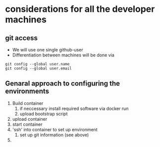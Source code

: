 # considerations for all the developer machines

## git access
- We will use one single github-user
- Differentiation between machines will be done via

```
git config --global user.name 
git config --global user.email
```

## Genaral approach to configuring the environments

1. Build container
   1. if neccessary install required software via docker run
   2. upload bootstrap script 
3. upload container
4. start container
5. 'ssh' into container to set up environment
   1. set up git information (see above)
7. 
